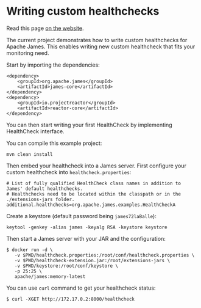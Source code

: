 # Writing custom healthchecks

Read this page [on the website](http://james.apache.org/howTo/custom-healthchecks.html).

The current project demonstrates how to write custom healthchecks for Apache James. 
This enables writing new custom healthcheck that fits your monitoring need.

Start by importing the dependencies:

```
<dependency>
    <groupId>org.apache.james</groupId>
    <artifactId>james-core</artifactId>
</dependency>
<dependency>
    <groupId>io.projectreactor</groupId>
    <artifactId>reactor-core</artifactId>
</dependency>
```

You can then start writing your first HealthCheck by implementing HealthCheck interface.
 
You can compile this example project:

```
mvn clean install
```

Then embed your healthcheck into a James server. First configure your custom healthcheck into `healthcheck.properties`:

```
# List of fully qualified HealthCheck class names in addition to James' default healthchecks.
# Healthchecks need to be located within the classpath or in the ./extensions-jars folder.
additional.healthchecks=org.apache.james.examples.HealthCheckA
```

Create a keystore (default password being `james72laBalle`):

```
keytool -genkey -alias james -keyalg RSA -keystore keystore
```

Then start a James server with your JAR and the configuration:

```
$ docker run -d \
   -v $PWD/healthcheck.properties:/root/conf/healthcheck.properties \
   -v $PWD/healthcheck-extension.jar:/root/extensions-jars \
   -v $PWD/keystore:/root/conf/keystore \
   -p 25:25 \
   apache/james:memory-latest
```

You can use `curl` command to get your healthcheck status:

```
$ curl -XGET http://172.17.0.2:8000/healthcheck
```